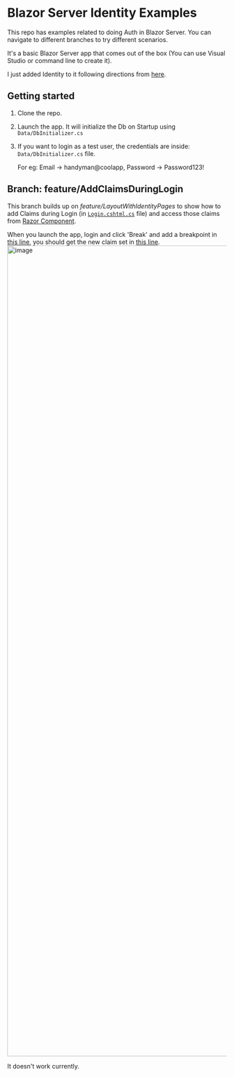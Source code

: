 # Blazor Server Identity Examples
This repo has examples related to doing Auth in Blazor Server.
You can navigate to different branches to try different scenarios.

It's a basic Blazor Server app that comes out of the box (You can use Visual Studio or command line to create it).

I just added Identity to it following directions from [here](https://learn.microsoft.com/en-us/aspnet/core/security/authentication/scaffold-identity?view=aspnetcore-7.0&tabs=visual-studio#scaffold-identity-into-a-blazor-server-project).

## Getting started
1. Clone the repo.
2. Launch the app. It will initialize the Db on Startup using `Data/DbInitializer.cs`
4. If you want to login as a test user, the credentials are inside: `Data/DbInitializer.cs` file. 
   
   For eg: Email -> handyman@coolapp, Password -> Password123!
   
## Branch: feature/AddClaimsDuringLogin
This branch builds up on _feature/LayoutWithIdentityPages_ to show how to add Claims during Login (in [`Login.cshtml.cs`](https://github.com/affableashish/blazor-server-auth/blob/bab11ae89e3e3f1120b523f8688ca91c3ff71dff/src/HMT.Web.Server/Areas/Identity/Pages/Account/Login.cshtml.cs#L121) file) and access those claims from [Razor Component](https://github.com/affableashish/blazor-server-auth/blob/bab11ae89e3e3f1120b523f8688ca91c3ff71dff/src/HMT.Web.Server/Areas/Identity/Components/TakeABreak.razor#L17).

When you launch the app, login and click 'Break' and add a breakpoint in [this line](https://github.com/affableashish/blazor-server-auth/blob/57b8e844632cc0b26023d5a065a489fe032b457e/src/HMT.Web.Server/Areas/Identity/Components/TakeABreak.razor#L17), you should get the new claim set in [this line](https://github.com/affableashish/blazor-server-auth/blob/57b8e844632cc0b26023d5a065a489fe032b457e/src/HMT.Web.Server/Areas/Identity/Pages/Account/Login.cshtml.cs#L121).
<img width="1856" alt="image" src="https://user-images.githubusercontent.com/30603497/217914365-10413758-780f-4c46-94a3-1783f2ade15a.png">


It doesn't work currently.
